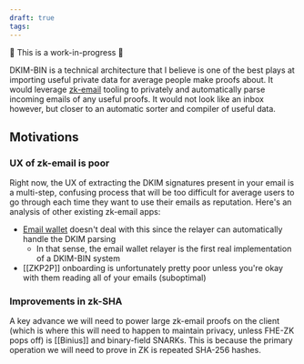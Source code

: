 ```yaml
---
draft: true
tags:
---
```

🚧 This is a work-in-progress 🚧

DKIM-BIN is a technical architecture that I believe is one of the best plays at importing useful private data for average people make proofs about. It would leverage [zk-email](https://github.com/zkemail/zk-email-verify) tooling to privately and automatically parse incoming emails of any useful proofs. It would not look like an inbox however, but closer to an automatic sorter and compiler of useful data.

## Motivations

### UX of zk-email is poor
Right now, the UX of extracting the DKIM signatures present in your email is a multi-step, confusing process that will be too difficult for average users to go through each time they want to use their emails as reputation. Here's an analysis of other existing zk-email apps:
- [Email wallet](https://emailwallet.org/) doesn't deal with this since the relayer can automatically handle the DKIM parsing
	- In that sense, the email wallet relayer is the first real implementation of a DKIM-BIN system
- [[ZKP2P]] onboarding is unfortunately pretty poor unless you're okay with them reading all of your emails (suboptimal)

### Improvements in zk-SHA

A key advance we will need to power large zk-email proofs on the client (which is where this will need to happen to maintain privacy, unless FHE-ZK pops off) is [[Binius]] and binary-field SNARKs. This is because the primary operation we will need to prove in ZK is repeated SHA-256 hashes.

